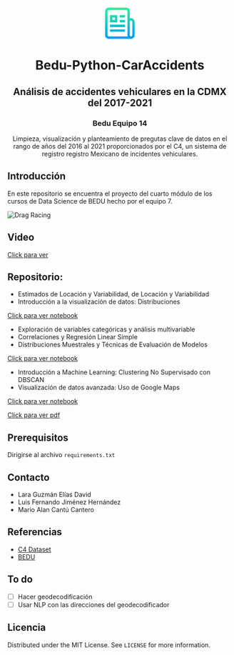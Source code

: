 <!-- PROJECT LOGO -->
<br />
<p align="center">
  <a href="https://github.com/Mario-16180/BEDU-M4-DataAnalysisProject-CarAccidents">
    <img src="img/logo.png" alt="Logo" width="70" height="70">
  </a>

  <h1 align=center>Bedu-Python-CarAccidents</h1>
  <h2 align=center>Análisis de accidentes vehiculares en la CDMX del 2017-2021</h2>
  <h3 align="center">Bedu Equipo 14</h3>
  <p align="center">
    Limpieza, visualización y planteamiento de pregutas clave de datos en el rango de años del 2016 al 2021 proporcionados por el C4, un sistema de registro registro Mexicano de incidentes vehiculares.
  </p>
</p>

## Introducción
En este repositorio se encuentra el proyecto del cuarto módulo de los cursos de Data Science de BEDU hecho por el equipo 7.

![Drag Racing](img/gmaps.gif) 

## Video
[Click para ver](https://www.powtoon.com/s/cA7sTSURzOS/1/m)

## Repositorio:

- Estimados de Locación y Variabilidad, de Locación y Variabilidad
- Introducción a la visualización de datos: Distribuciones

[Click para ver notebook](https://github.com/Mario-16180/BEDU-M4-DataAnalysisProject-CarAccidents/blob/main/Fer.ipynb) 



- Exploración de variables categóricas y análisis multivariable
- Correlaciones y Regresión Linear Simple
- Distribuciones Muestrales y Técnicas de Evaluación de Modelos

[Click para ver notebook](https://github.com/Mario-16180/BEDU-M4-DataAnalysisProject-CarAccidents/blob/main/BEDU_DataAnalysis_CarAccidents.ipynb) 



- Introducción a Machine Learning: Clustering No Supervisado con DBSCAN
- Visualización de datos avanzada: Uso de Google Maps 

[Click para ver notebook](https://github.com/Mario-16180/BEDU-M4-DataAnalysisProject-CarAccidents/blob/main/Cluster_DBSCAN.ipynb) 

[Click para ver pdf](https://github.com/Mario-16180/BEDU-M4-DataAnalysisProject-CarAccidents/blob/main/pdfs/DBSCAN.pdf)

## Prerequisitos
Dirigirse al archivo `requirements.txt`


<!-- CONTACT -->
## Contacto
- Lara Guzmán Elías David 
- Luis Fernando Jiménez Hernández
- Mario Alan Cantú Cantero

<!-- ACKNOWLEDGEMENTS -->
## Referencias
* [C4 Dataset](https://datos.cdmx.gob.mx/dataset/hechos-de-transito-reportados-por-ssc-base-ampliada-no-comparativa/resource/3ea0519c-9690-4cfa-ab46-b84dccba5886)
* [BEDU](https://bedu.org/)

## To do

- [ ] Hacer geodecodificación 
- [ ] Usar NLP con las direcciones del geodecodificador

<!-- LICENSE -->
## Licencia
Distributed under the MIT License. See `LICENSE` for more information.



<!-- MARKDOWN LINKS & IMAGES -->
<!-- https://www.markdownguide.org/basic-syntax/#reference-style-links -->
[contributors-shield]: https://img.shields.io/github/contributors/othneildrew/Best-README-Template.svg?style=for-the-badge
[contributors-url]: https://github.com/othneildrew/Best-README-Template/graphs/contributors
[forks-shield]: https://img.shields.io/github/forks/othneildrew/Best-README-Template.svg?style=for-the-badge
[forks-url]: https://github.com/othneildrew/Best-README-Template/network/members
[stars-shield]: https://img.shields.io/github/stars/othneildrew/Best-README-Template.svg?style=for-the-badge
[stars-url]: https://github.com/othneildrew/Best-README-Template/stargazers
[issues-shield]: https://img.shields.io/github/issues/othneildrew/Best-README-Template.svg?style=for-the-badge
[issues-url]: https://github.com/othneildrew/Best-README-Template/issues
[license-shield]: https://img.shields.io/github/license/othneildrew/Best-README-Template.svg?style=for-the-badge
[license-url]: https://github.com/othneildrew/Best-README-Template/blob/master/LICENSE.txt
[linkedin-shield]: https://img.shields.io/badge/-LinkedIn-black.svg?style=for-the-badge&logo=linkedin&colorB=555
[linkedin-url]: https://linkedin.com/in/othneildrew
[product-screenshot]: images/demo.gif
